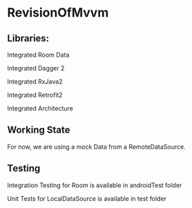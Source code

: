 # RevisionOfMvvm

## Libraries:

Integrated Room Data

Integrated Dagger 2

Integrated RxJava2

Integrated Retrofit2

Integrated Architecture

## Working State

For now, we are using a mock Data from a RemoteDataSource.

## Testing

Integration Testing for Room is available in androidTest folder

Unit Tests for LocalDataSource is available in test folder
